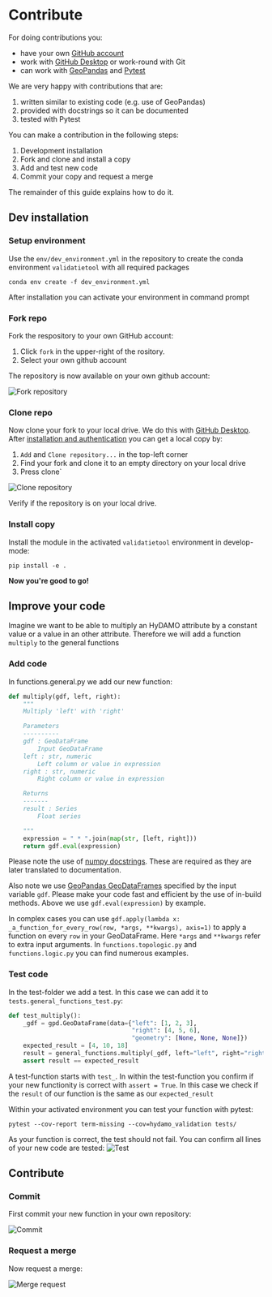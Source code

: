 # Contribute

For doing contributions you:

* have your own [GitHub account](https://github.com/join)
* work with [GitHub Desktop](https://desktop.github.com) or work-round with Git
* can work with [GeoPandas](https://geopandas.org) and [Pytest](https://www.pytest.org/)

We are very happy with contributions that are:

1. written similar to existing code (e.g. use of GeoPandas)
2. provided with docstrings so it can be documented
3. tested with Pytest

You can make a contribution in the following steps:

1. Development installation
2. Fork and clone and install a copy
3. Add and test new code
4. Commit your copy and request a merge

The remainder of this guide explains how to do it.

## Dev installation

### Setup environment
Use the `env/dev_environment.yml` in the repository to create the conda environment `validatietool` with all required packages

```
conda env create -f dev_environment.yml
```

After installation you can activate your environment in command prompt

### Fork repo
Fork the respository to your own GitHub account:

1. Click `fork` in the upper-right of the rository.
2. Select your own github account

The repository is now available on your own github account:

![](images/fork.gif "Fork repository")

### Clone repo
Now clone your fork to your local drive. We do this with [GitHub Desktop](https://desktop.github.com). After [installation and authentication](https://docs.github.com/en/desktop/installing-and-configuring-github-desktop/overview/getting-started-with-github-desktop)
you can get a local copy by:

1. `Add` and `Clone repository...` in the top-left corner
2. Find your fork and clone it to an empty directory on your local drive
3. Press  clone`

![](images/clone.gif "Clone repository")

Verify if the repository is on your local drive. 

### Install copy
Install the module in the activated `validatietool` environment in develop-mode:

```
pip install -e .
```

__Now you're good to go!__

## Improve your code
Imagine we want to be able to multiply an HyDAMO attribute by a constant value or a value in an other attribute.
Therefore we will add a function `multiply` to the general functions

### Add code
In functions.general.py we add our new function:

```python
def multiply(gdf, left, right):
    """
    Multiply 'left' with 'right'

    Parameters
    ----------
    gdf : GeoDataFrame
        Input GeoDataFrame
    left : str, numeric
        Left column or value in expression
    right : str, numeric
        Right column or value in expression

    Returns
    -------
    result : Series
        Float series

    """
    expression = " * ".join(map(str, [left, right]))
    return gdf.eval(expression)

```

Please note the use of [numpy docstrings](https://numpydoc.readthedocs.io/en/latest/format.html#docstring-standard).
These are required as they are later translated to documentation.

Also note we use [GeoPandas GeoDataFrames](https://geopandas.org/en/stable/docs/reference/api/geopandas.GeoDataFrame.html) specified by
the input variable `gdf`. Please make your code fast and efficient by the use of in-build methods. Above we use `gdf.eval(expression)` by example.

In complex cases you can use `gdf.apply(lambda x: _a_function_for_every_row(row, *args, **kwargs), axis=1)` to apply a function on every `row` in your
GeoDataFrame. Here `*args` and `**kwargs` refer to extra input arguments. In `functions.topologic.py` and `functions.logic.py` you can find numerous examples.

### Test code
In the test-folder we add a test. In this case we can add it to `tests.general_functions_test.py`:

```python
def test_multiply():
    _gdf = gpd.GeoDataFrame(data={"left": [1, 2, 3],
                                  "right": [4, 5, 6],
                                  "geometry": [None, None, None]})
    expected_result = [4, 10, 18]
    result = general_functions.multiply(_gdf, left="left", right="right").to_list()
    assert result == expected_result
```

A test-function starts with `test_`. In within the test-function you confirm if your new functionity is correct with `assert = True`. In this case
we check if the `result` of our function is the same as our `expected_result`

Within your activated environment you can test your function with pytest:

```
pytest --cov-report term-missing --cov=hydamo_validation tests/
```

As your function is correct, the test should not fail. You can confirm all lines of your new code are tested:
![](images/test.png "Test")

## Contribute

### Commit
First commit your new function in your own repository:

![](images/commit.gif "Commit")

### Request a merge
Now request a merge:

![](images/merge.gif "Merge request")
